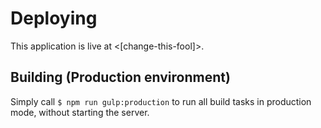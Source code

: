 # Deploying

This application is live at <[change-this-fool]>.

## Building (Production environment)

Simply call `$ npm run gulp:production` to run all build tasks in
production mode, without starting the server.
